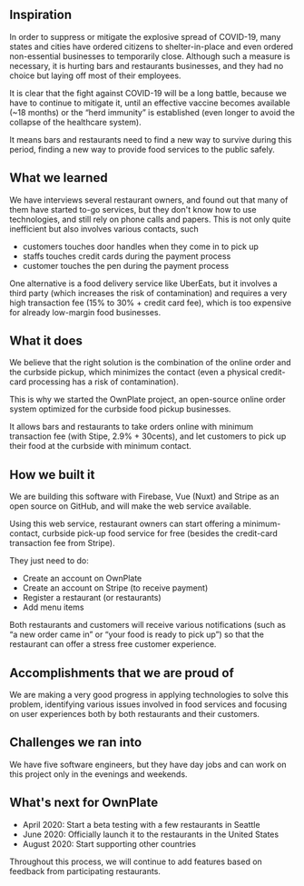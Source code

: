 ## Inspiration

In order to suppress or mitigate the explosive spread of COVID-19, many states and cities have ordered citizens to shelter-in-place and even ordered non-essential businesses to temporarily close. Although such a measure is necessary, it is hurting bars and restaurants businesses, and they had no choice but laying off most of their employees. 

It is clear that the fight against COVID-19 will be a long battle, because we have to continue to mitigate it, until an effective vaccine becomes available (~18 months) or the “herd immunity” is established (even longer to avoid the collapse of the healthcare system). 

It means bars and restaurants need to find a new way to survive during this period, finding a new way to provide food services to the public safely.

## What we learned

We have interviews several restaurant owners, and found out that many of them have started to-go services, but they don't know how to use technologies, and still rely on phone calls and papers. This is not only quite inefficient but also involves various contacts, such 

- customers touches door handles when they come in to pick up
- staffs touches credit cards during the payment process
- customer touches the pen during the payment process

One alternative is a food delivery service like UberEats, but it involves a third party (which increases the risk of contamination) and requires a very high transaction fee (15% to 30% + credit card fee), which is too expensive for already low-margin food businesses. 

## What it does

We believe that the right solution is the combination of the online order and the curbside pickup, which minimizes the contact (even a physical credit-card processing has a risk of contamination). 

This is why we started the OwnPlate project, an open-source online order system optimized for the curbside food pickup businesses. 

It allows bars and restaurants to take orders online with minimum transaction fee (with Stipe, 2.9% + 30cents), and let customers to pick up their food at the curbside with minimum contact. 

## How we built it

We are building this software with Firebase, Vue (Nuxt) and Stripe as an open source on GitHub, and will make the web service available. 

Using this web service, restaurant owners can start offering a minimum-contact, curbside pick-up food service for free (besides the credit-card transaction fee from Stripe). 

They just need to do:

- Create an account on OwnPlate
- Create an account on Stripe (to receive payment)
- Register a restaurant (or restaurants)
- Add menu items

Both restaurants and customers will receive various notifications (such as “a new order came in” or “your food is ready to pick up”) so that the restaurant can offer a stress free customer experience. 

## Accomplishments that we are proud of

We are making a very good progress in applying technologies to solve this problem, identifying various issues involved in food services and focusing on user experiences both by both restaurants and their customers. 

## Challenges we ran into

We have five software engineers, but they have day jobs and can work on this project only in the evenings and weekends. 

## What's next for OwnPlate

- April 2020: Start a beta testing with a few restaurants in Seattle
- June 2020: Officially launch it to the restaurants in the United States
- August 2020: Start supporting other countries

Throughout this process, we will continue to add features based on feedback from participating restaurants.

